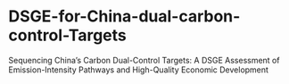 # DSGE-for-China-dual-carbon-control-Targets
Sequencing China’s Carbon Dual-Control Targets: A DSGE Assessment of Emission-Intensity Pathways and High-Quality Economic Development
